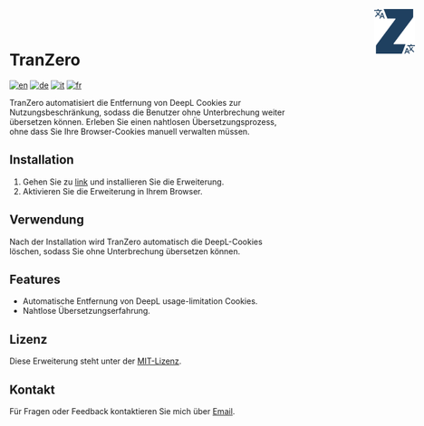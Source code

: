 # TranZero 
<img src="./logo.svg" alt="logo" style="position: absolute; top: 1rem; right: 1rem; width: 4.5rem">

[![en](https://img.shields.io/badge/lang-en-red.svg)](https://github.com/FabDonRixos/TranZero/blob/main/README.md)
[![de](https://img.shields.io/badge/lang-de-yellow.svg)](https://github.com/FabDonRixos/TranZero/blob/main/README.de.md)
[![it](https://img.shields.io/badge/lang-it-green.svg)](https://github.com/FabDonRixos/TranZero/blob/main/README.it.md)
[![fr](https://img.shields.io/badge/lang-fr-blue.svg)](https://github.com/FabDonRixos/TranZero/blob/main/README.fr.md)

TranZero automatisiert die Entfernung von DeepL Cookies zur Nutzungsbeschränkung, sodass die Benutzer ohne Unterbrechung weiter übersetzen können. Erleben Sie einen nahtlosen Übersetzungsprozess, ohne dass Sie Ihre Browser-Cookies manuell verwalten müssen.

## Installation

1. Gehen Sie zu [link]("addons.mozilla.org/de/firefox/addon/tranzero/") und installieren Sie die Erweiterung.
2. Aktivieren Sie die Erweiterung in Ihrem Browser.

## Verwendung

Nach der Installation wird TranZero automatisch die DeepL-Cookies löschen, sodass Sie ohne Unterbrechung übersetzen können.

## Features

- Automatische Entfernung von DeepL usage-limitation Cookies.
- Nahtlose Übersetzungserfahrung.

## Lizenz

Diese Erweiterung steht unter der [MIT-Lizenz](link-zur-lizenz).

## Kontakt

Für Fragen oder Feedback kontaktieren Sie mich über [Email](mailto:question@fabian.li).